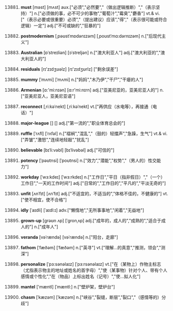 13881. **must**
[məst]  [mʌst]
aux.["必须","必然要","（做出逻辑推断）","（表示坚持）"]  n.["必须做的事，必不可少的事物","葡萄汁","霉臭","麝香"]  vt.& vi.["（表示必要或很重要）必须","（提出建议）应该","得","（表示很可能或符合逻辑）一定"]  adj.["不可或缺的","狂暴的"]  

13882. **postmodernism**
[ˌpəʊstˈmɒdənɪzəm]  [ˌpoʊstˈmɑ:dərnɪzəm]
n.["后现代主义"]  

13883. **Australian**
[ɒˈstreɪliən]  [ɔˈstreljən]
n.["澳大利亚人"]  adj.["澳大利亚的","澳大利亚人的"]  

13884. **residuals**
[rɪ'zɪdʒʊəlz]  [rɪ'zɪdʒʊrlz]
["剩余误差"]  

13885. **mummy**
[ˈmʌmi]  [ˈmʌmi]
n.["妈妈","木乃伊","干尸","干瘪的人"]  

13886. **Armenian**
[ɑ:'mi:nɪən]  [ɑ:r'mi:nɪrn]
adj.["亚美尼亚的，亚美尼亚人的"]  n.["亚美尼亚人，亚美尼亚语"]  

13887. **reconnect**
[ˌri:kəˈnekt]  [ˌriːkəˈnekt]
vt.["再供应（水电等），再接通（电话）"]  

13888. **major-league**
[]  []
adj.["第一流的","职业体育总会的"]  

13889. **ruffle**
[ˈrʌfl]  [ˈrʌfəl]
n.["褶裥","混乱","（鼓的）轻擂声","急躁，生气"]  vt.& vi.["弄皱","激怒","连续地轻敲","扰乱"]  

13890. **believable**
[bɪˈli:vəbl]  [bɪˈlivəbəl]
adj.["可信的"]  

13891. **potency**
[ˈpəʊtnsi]  [ˈpoʊtnsi]
n.["效力","潜能","权势","（男人的）性交能力"]  

13892. **workday**
[ˈwɜ:kdeɪ]  [ˈwɜ:rkdeɪ]
n.["工作日","平日（指非假日）","（一个）工作日","一天的工作时间"]  adj.["日常的","工作日的","平凡的","平淡无奇的"]  

13893. **unfit**
[ʌnˈfɪt]  [ʌnˈfɪt]
adj.["不适宜的，不适当的","体格不佳的，不健康的"]  vt.["使不相宜，使不合格"]  

13894. **idly**
[ˈaɪdli]  [ˈaɪdl:ɪ]
adv.["懒惰地","无所事事地","闲着","无益地"]  

13895. **grown-up**
[ɡrəʊn ʌp]  [ˈɡronˌʌp]
adj.["成年的，成人的","成熟的","适合于成人的"]  n.["成年人"]  

13896. **veranda**
[vəˈrændə]  [vəˈrændə]
n.["阳台，走廊"]  

13897. **fathom**
[ˈfæðəm]  [ˈfæðəm]
n.["英寻"]  vt.["理解…的真意","推测，领会","测深"]  

13898. **personalize**
[ˈpɜ:sənəlaɪz]  [ˈpɜ:rsənəlaɪz]
vt.["在（某物上）作物主标志（尤指表示物主的地址或姓名的首字母）","使（某事物）针对个人、带有个人感情或个性化","在（物品）上标出姓名（记号）","使…拟人化"]  

13899. **mantel**
['mæntl]  [ˈmæntl:]
n.["壁炉架，壁炉台"]  

13900. **chasm**
[ˈkæzəm]  [ˈkæzəm]
n.["峡谷","裂缝，断层","裂口","（感情等的）分歧"]  

